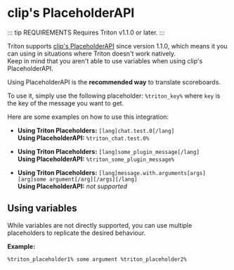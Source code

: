 # clip's PlaceholderAPI

::: tip REQUIREMENTS
Requires Triton v1.1.0 or later.
:::

Triton supports [clip's PlaceholderAPI](https://www.spigotmc.org/resources/placeholderapi.6245/) since version 1.1.0, which means it you can using in situations where Triton doesn't work natively.  
Keep in mind that you aren't able to use variables when using clip's PlaceholderAPI.

Using PlaceholderAPI is the **recommended way** to translate scoreboards.

To use it, simply use the following placeholder: `%triton_key%` where `key` is the key of the message you want to get.

Here are some examples on how to use this integration:

- **Using Triton Placeholders:** `[lang]chat.test.0[/lang]`  
  **Using PlaceholderAPI:** `%triton_chat.test.0%`

- **Using Triton Placeholders:** `[lang]some_plugin_message[/lang]`  
  **Using PlaceholderAPI:** `%triton_some_plugin_message%`

- **Using Triton Placeholders:** `[lang]message.with.arguments[args][arg]some argument[/arg][/args][/lang]`  
  **Using PlaceholderAPI:** _not supported_

## Using variables

While variables are not directly supported, you can use multiple placeholders to replicate the desired behaviour.

**Example:**

`%triton_placeholder1% some argument %triton_placeholder2%`
